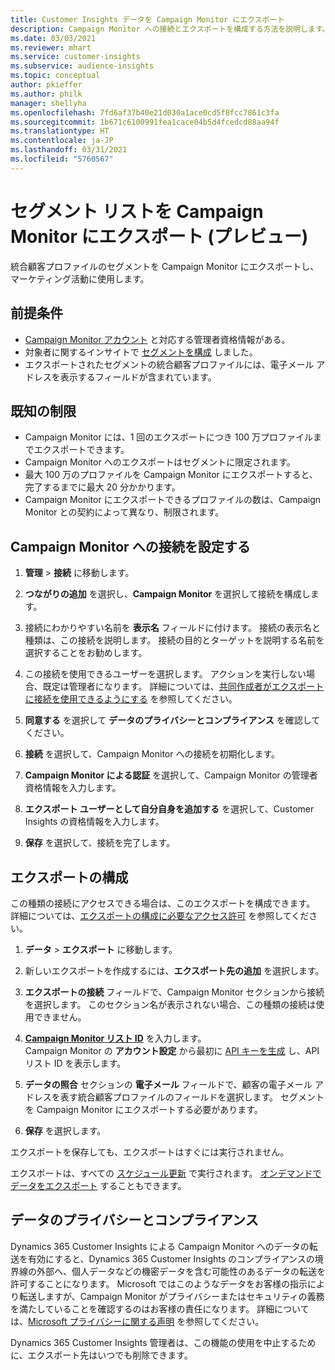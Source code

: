 ```yaml
---
title: Customer Insights データを Campaign Monitor にエクスポート
description: Campaign Monitor への接続とエクスポートを構成する方法を説明します。
ms.date: 03/03/2021
ms.reviewer: mhart
ms.service: customer-insights
ms.subservice: audience-insights
ms.topic: conceptual
author: pkieffer
ms.author: philk
manager: shellyha
ms.openlocfilehash: 7fd6af37b40e21d030a1ace0cd5f8fcc7861c3fa
ms.sourcegitcommit: 1b671c6100991fea1cace04b5d4fcedcd88aa94f
ms.translationtype: HT
ms.contentlocale: ja-JP
ms.lasthandoff: 03/31/2021
ms.locfileid: "5760567"
---
```

# <a name="export-segment-lists-to-campaign-monitor-preview"></a>セグメント リストを Campaign Monitor にエクスポート (プレビュー)

統合顧客プロファイルのセグメントを Campaign Monitor にエクスポートし、マーケティング活動に使用します。

## <a name="prerequisites"></a>前提条件

-   [Campaign Monitor アカウント](https://www.campaignmonitor.com/) と対応する管理者資格情報がある。
-   対象者に関するインサイトで [セグメントを構成](segments.md) しました。
-   エクスポートされたセグメントの統合顧客プロファイルには、電子メール アドレスを表示するフィールドが含まれています。

## <a name="known-limitations"></a>既知の制限

- Campaign Monitor には、1 回のエクスポートにつき 100 万プロファイルまでエクスポートできます。
- Campaign Monitor へのエクスポートはセグメントに限定されます。
- 最大 100 万のプロファイルを Campaign Monitor にエクスポートすると、完了するまでに最大 20 分かかります。 
- Campaign Monitor にエクスポートできるプロファイルの数は、Campaign Monitor との契約によって異なり、制限されます。

## <a name="set-up-connection-to-campaign-monitor"></a>Campaign Monitor への接続を設定する

1. **管理** > **接続** に移動します。

1. **つながりの追加** を選択し、**Campaign Monitor** を選択して接続を構成します。

1. 接続にわかりやすい名前を **表示名** フィールドに付けます。 接続の表示名と種類は、この接続を説明します。 接続の目的とターゲットを説明する名前を選択することをお勧めします。

1. この接続を使用できるユーザーを選択します。 アクションを実行しない場合、既定は管理者になります。 詳細については、[共同作成者がエクスポートに接続を使用できるようにする](connections.md#allow-contributors-to-use-a-connection-for-exports) を参照してください。

1. **同意する** を選択して **データのプライバシーとコンプライアンス** を確認してください。

1. **接続** を選択して、Campaign Monitor への接続を初期化します。

1. **Campaign Monitor による認証** を選択して、Campaign Monitor の管理者資格情報を入力します。

1. **エクスポート ユーザーとして自分自身を追加する** を選択して、Customer Insights の資格情報を入力します。

1. **保存** を選択して、接続を完了します。

## <a name="configure-an-export"></a>エクスポートの構成

この種類の接続にアクセスできる場合は、このエクスポートを構成できます。 詳細については、[エクスポートの構成に必要なアクセス許可](export-destinations.md#set-up-a-new-export) を参照してください。

1. **データ** > **エクスポート** に移動します。

1. 新しいエクスポートを作成するには、**エクスポート先の追加** を選択します。

1. **エクスポートの接続** フィールドで、Campaign Monitor セクションから接続を選択します。 このセクション名が表示されない場合、この種類の接続は使用できません。

1. [**Campaign Monitor リスト ID**](https://www.campaignmonitor.com/api/getting-started/#your-list-id) を入力します。    
   Campaign Monitor の **アカウント設定** から最初に [API キーを生成](https://www.campaignmonitor.com/api/getting-started/) し、API リスト ID を表示します。  

3. **データの照合** セクションの **電子メール** フィールドで、顧客の電子メール アドレスを表す統合顧客プロファイルのフィールドを選択します。 セグメントを Campaign Monitor にエクスポートする必要があります。

1. **保存** を選択します。

エクスポートを保存しても、エクスポートはすぐには実行されません。

エクスポートは、すべての [スケジュール更新](system.md#schedule-tab) で実行されます。 [オンデマンドでデータをエクスポート](export-destinations.md#run-exports-on-demand) することもできます。 


## <a name="data-privacy-and-compliance"></a>データのプライバシーとコンプライアンス

Dynamics 365 Customer Insights による Campaign Monitor へのデータの転送を有効にすると、Dynamics 365 Customer Insights のコンプライアンスの境界線の外部へ、個人データなどの機密データを含む可能性のあるデータの転送を許可することになります。 Microsoft ではこのようなデータをお客様の指示により転送しますが、Campaign Monitor がプライバシーまたはセキュリティの義務を満たしていることを確認するのはお客様の責任になります。 詳細については、[Microsoft プライバシーに関する声明](https://go.microsoft.com/fwlink/?linkid=396732) を参照してください。

Dynamics 365 Customer Insights 管理者は、この機能の使用を中止するために、エクスポート先はいつでも削除できます。
